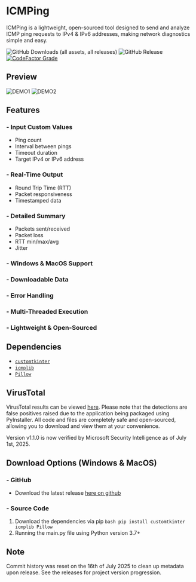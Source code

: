 # ICMPing
ICMPing is a lightweight, open-sourced tool designed to send and analyze ICMP ping requests to IPv4 & IPv6 addresses, making network diagnostics simple and easy. 


![GitHub Downloads (all assets, all releases)](https://img.shields.io/github/downloads/Caleb-Greene/ICMPing/total?style=for-the-badge&color=029cff) ![GitHub Release](https://img.shields.io/github/v/release/Caleb-Greene/ICMPing?style=for-the-badge&color=029cff)
[![CodeFactor Grade](https://img.shields.io/codefactor/grade/github/Greenest-Guy/icmping?style=for-the-badge)](https://www.codefactor.io/repository/github/greenest-guy/icmping)


## Preview
![DEMO1](https://github.com/user-attachments/assets/e6787dd8-d470-460e-8d4b-ff44035ee5c1)
![DEMO2](https://github.com/user-attachments/assets/b361ade2-b666-4b1d-9211-372410095d03)




## Features
### - Input Custom Values
- Ping count
- Interval between pings
- Timeout duration
- Target IPv4 or IPv6 address
### - Real-Time Output
- Round Trip Time (RTT)
- Packet responsiveness
- Timestamped data
### - Detailed Summary
- Packets sent/received
- Packet loss
- RTT min/max/avg
- Jitter
### - Windows & MacOS Support
### - Downloadable Data
### - Error Handling
### - Multi-Threaded Execution
### - Lightweight & Open-Sourced

## Dependencies
- [`customtkinter`](https://github.com/TomSchimansky/CustomTkinter)
- [`icmplib`](https://github.com/ValentinBELYN/icmplib)
- [`Pillow`](https://github.com/python-pillow/Pillow)

## VirusTotal
VirusTotal results can be viewed [here](https://www.virustotal.com/gui/file/8f57daea9ff7b8ea3184c10026ae995521281c387d835e98ee2f8760a2a41b26/detection). Please note that the detections are false positives raised due to the application being packaged using PyInstaller. All code and files are completely safe and open-sourced, allowing you to download and view them at your convenience. 

Version v1.1.0 is now verified by Microsoft Security Intelligence as of July 1st, 2025.

## Download Options (Windows & MacOS)

### - GitHub
- Download the latest release [here on github]([https://github.com/Caleb-Greene/ICMPing/releases/download/v1.1.0/ICMPing.exe](https://github.com/Greenest-Guy/ICMPing/releases/latest))

### - Source Code
1. Download the dependencies via pip ```bash pip install customtkinter icmplib Pillow```
2. Running the main.py file using Python version 3.7+

## Note
Commit history was reset on the 16th of July 2025 to clean up metadata upon release. See the releases for project version progression.
